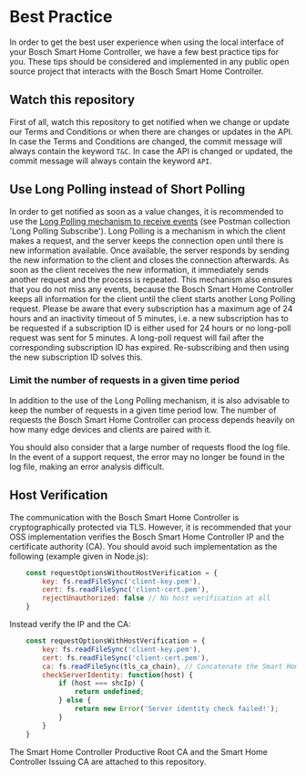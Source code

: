 # Best Practice
In order to get the best user experience when using the local interface of your Bosch Smart Home Controller, we have a few best practice tips for you. These tips should be considered and implemented in any public open source project that interacts with the Bosch Smart Home Controller.

## Watch this repository
First of all, watch this repository to get notified when we change or update our Terms and Conditions or when there are changes or updates in the API. In case the Terms and Conditions are changed, the commit message will always contain the keyword `T&C`. In case the API is changed or updated, the commit message will always contain the keyword `API`.

## Use Long Polling instead of Short Polling
In order to get notified as soon as a value changes, it is recommended to use the [Long Polling mechanism to receive events](https://github.com/BoschSmartHome/bosch-shc-api-docs/tree/master/postman#get-events-from-the-bosch-smart-home-controller-long-polling) (see Postman collection 'Long Polling Subscribe'). Long Polling is a mechanism in which the client makes a request, and the server keeps the connection open until there is new information available. Once available, the server responds by sending the new information to the client and closes the connection afterwards. As soon as the client receives the new information, it immediately sends another request and the process is repeated. This mechanism also ensures that you do not miss any events, because the Bosch Smart Home Controller keeps all information for the client until the client starts another Long Polling request.
Please be aware that every subscription has a maximum age of 24 hours and an inactivity timeout of 5 minutes, i.e. a new subscription has to be requested if a subscription ID is either used for 24 hours or no long-poll request was sent for 5 minutes. A long-poll request will fail after the corresponding subscription ID has expired. Re-subscribing and then using the new subscription ID solves this.


### Limit the number of requests in a given time period
In addition to the use of the Long Polling mechanism, it is also advisable to keep the number of requests in a given time period low. The number of requests the Bosch Smart Home Controller can process depends heavily on how many edge devices and clients are paired with it. 

You should also consider that a large number of requests flood the log file. In the event of a support request, the error may no longer be found in the log file, making an error analysis difficult.

## Host Verification
The communication with the Bosch Smart Home Controller is cryptographically protected via TLS. However, it is recommended that your OSS implementation verifies the Bosch Smart Home Controller IP and the certificate authority (CA). You should avoid such implementation as the following (example given in Node.js):
```javascript
    const requestOptionsWithoutHostVerification = {
        key: fs.readFileSync('client-key.pem'),
        cert: fs.readFileSync('client-cert.pem'),
        rejectUnauthorized: false // No host verification at all
    }
```
Instead verify the IP and the CA:
```javascript
    const requestOptionsWithHostVerification = {
        key: fs.readFileSync('client-key.pem'),
        cert: fs.readFileSync('client-cert.pem'),
        ca: fs.readFileSync(tls_ca_chain), // Concatenate the Smart Home Controller Productive Root CA with the Smart Home Controller Issuing CA into one file
        checkServerIdentity: function(host) {
            if (host === shcIp) {
                return undefined;
            } else {
                return new Error('Server identity check failed!');
            }
        }
    }
```
The Smart Home Controller Productive Root CA and the Smart Home Controller Issuing CA are attached to this repository.